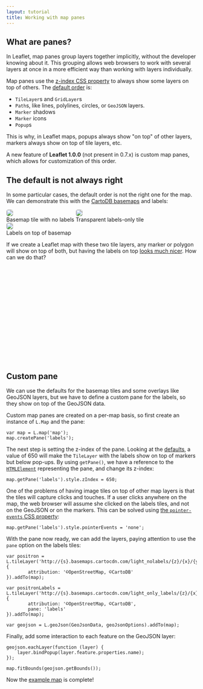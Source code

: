 ```yaml
---
layout: tutorial
title: Working with map panes
---
```


## What are panes?

In Leaflet, map panes group layers together implicitly, without the developer knowing about it. This grouping allows web browsers to work with several layers at once in a more efficient way than working with layers individually.

Map panes use the [z-index CSS property](https://developer.mozilla.org/docs/Web/CSS/z-index) to always show some layers on top of others. The [default order](http://leafletjs.com/reference.html#map-panes) is:

* `TileLayer`s and `GridLayer`s
* `Path`s, like lines, polylines, circles, or `GeoJSON` layers.
* `Marker` shadows
* `Marker` icons
* `Popup`s

This is why, in Leaflet maps, popups always show "on top" of other layers, markers always show on top of tile layers, etc.

A new feature of **Leaflet 1.0.0** (not present in 0.7.x) is custom map panes, which allows for customization of this order.

## The default is not always right

In some particular cases, the default order is not the right one for the map. We can demonstrate this with the [CartoDB basemaps](https://cartodb.com/basemaps/) and labels:


<style>
.tiles img {
    border: 1px solid #ccc;
    border-radius: 5px;
}
</style>

<div class='tiles'>
<div style='display: inline-block'>
<img src="http://a.basemaps.cartocdn.com/light_nolabels/0/0/0.png" class="bordered-img" /><br/>
Basemap tile with no labels
</div>

<div style='display: inline-block'>
<img src="http://a.basemaps.cartocdn.com/light_only_labels/0/0/0.png" class="bordered-img" /><br/>
Transparent labels-only tile
</div>

<div style='display: inline-block; position:relative;'>
<img src="http://a.basemaps.cartocdn.com/light_nolabels/0/0/0.png" class="bordered-img" />
<img src="http://a.basemaps.cartocdn.com/light_only_labels/0/0/0.png"  style='position:absolute; left:0; top:0;'/><br/>
Labels on top of basemap
</div>
</div>

If we create a Leaflet map with these two tile layers, any marker or polygon will show on top of both, but having the labels on top [looks much nicer](http://blog.cartodb.com/let-your-labels-shine/). How can we do that?


<div id="map" class="map" style="height: 250px"></div>

<link rel="stylesheet" href="https://unpkg.com/leaflet@1.0.0-rc.3/dist/leaflet.css" />
<script src="https://unpkg.com/leaflet@1.0.0-rc.3/dist/leaflet.js"></script>
<script type="text/javascript" src="eu-countries.js"></script>
<script>
var map = L.map('map');

map.createPane('labels');

// This pane is above markers but below popups
map.getPane('labels').style.zIndex = 650;

// Layers in this pane are non-interactive and do not obscure mouse/touch events
map.getPane('labels').style.pointerEvents = 'none';


var cartodbAttribution = '&copy; <a href="http://www.openstreetmap.org/copyright">OpenStreetMap</a> contributors, &copy; <a href="http://cartodb.com/attributions">CartoDB</a>';

var positron = L.tileLayer('http://{s}.basemaps.cartocdn.com/light_nolabels/{z}/{x}/{y}.png', {
        attribution: cartodbAttribution
}).addTo(map);

var positronLabels = L.tileLayer('http://{s}.basemaps.cartocdn.com/light_only_labels/{z}/{x}/{y}.png', {
        attribution: cartodbAttribution,
        pane: 'labels'
}).addTo(map);

geojson = L.geoJson(euCountries).addTo(map);

geojson.eachLayer(function (layer) {
    layer.bindPopup(layer.feature.properties.name);
});

map.setView({ lat: 47.040182144806664, lng: 9.667968750000002 }, 4);
</script>

## Custom pane

We can use the defaults for the basemap tiles and some overlays like GeoJSON layers, but we have to define a custom pane for the labels, so they show on top of the GeoJSON data.

Custom map panes are created on a per-map basis, so first create an instance of `L.Map` and the pane:


    var map = L.map('map');
    map.createPane('labels');


The next step is setting the z-index of the pane. Looking at the [defaults](https://github.com/Leaflet/Leaflet/blob/master/dist/leaflet.css#L73), a value of 650 will make the `TileLayer` with the labels show on top of markers but below pop-ups. By using `getPane()`, we have a reference to the [`HTMLElement`](https://developer.mozilla.org/docs/Web/API/HTMLElement) representing the pane, and change its z-index:


    map.getPane('labels').style.zIndex = 650;


One of the problems of having image tiles on top of other map layers is that the tiles will capture clicks and touches. If a user clicks anywhere on the map, the web browser will assume she clicked on the labels tiles, and not on the GeoJSON or on the markers. This can be solved using [the `pointer-events` CSS property](https://developer.mozilla.org/en-US/docs/Web/CSS/pointer-events):


    map.getPane('labels').style.pointerEvents = 'none';


With the pane now ready, we can add the layers, paying attention to use the `pane` option on the labels tiles:


    var positron = L.tileLayer('http://{s}.basemaps.cartocdn.com/light_nolabels/{z}/{x}/{y}.png', {
            attribution: '©OpenStreetMap, ©CartoDB'
    }).addTo(map);

    var positronLabels = L.tileLayer('http://{s}.basemaps.cartocdn.com/light_only_labels/{z}/{x}/{y}.png', {
            attribution: '©OpenStreetMap, ©CartoDB',
            pane: 'labels'
    }).addTo(map);

    var geojson = L.geoJson(GeoJsonData, geoJsonOptions).addTo(map);

Finally, add some interaction to each feature on the GeoJSON layer:

    geojson.eachLayer(function (layer) {
        layer.bindPopup(layer.feature.properties.name);
    });

    map.fitBounds(geojson.getBounds());


Now the [example map](map-panes-example.html) is complete!




